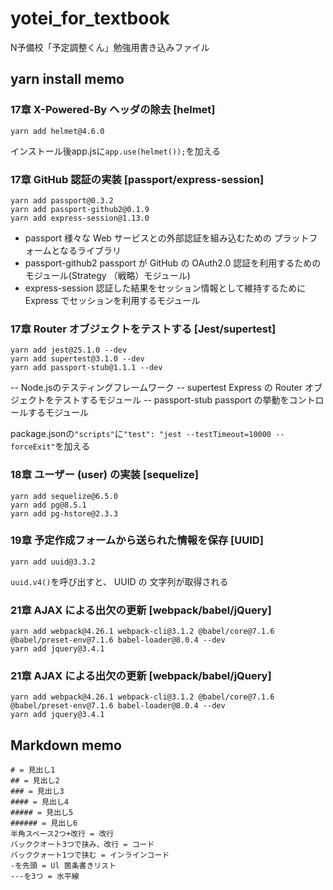 # yotei_for_textbook
N予備校「予定調整くん」勉強用書き込みファイル

## yarn install memo
### 17章 X-Powered-By ヘッダの除去 [helmet]　
``` 
yarn add helmet@4.6.0 
```
インストール後app.jsに`app.use(helmet());`を加える
  
  
### 17章 GitHub 認証の実装 [passport/express-session]
```
yarn add passport@0.3.2  
yarn add passport-github2@0.1.9  
yarn add express-session@1.13.0
```
- passport 様々な Web サービスとの外部認証を組み込むための プラットフォームとなるライブラリ
- passport-github2 passport が GitHub の OAuth2.0 認証を利用するためのモジュール(Strategy （戦略）モジュール)
- express-session  認証した結果をセッション情報として維持するために Express でセッションを利用するモジュール
  
  
### 17章 Router オブジェクトをテストする [Jest/supertest]
```
yarn add jest@25.1.0 --dev  
yarn add supertest@3.1.0 --dev  
yarn add passport-stub@1.1.1 --dev
```
-- Node.jsのテスティングフレームワーク
-- supertest Express の Router オブジェクトをテストするモジュール
-- passport-stub passport の挙動をコントロールするモジュール
  
package.jsonの`"scripts"`に`"test": "jest --testTimeout=10000 --forceExit"`を加える
  
    
### 18章 ユーザー (user) の実装 [sequelize]
```
yarn add sequelize@6.5.0  
yarn add pg@8.5.1  
yarn add pg-hstore@2.3.3
```
  
### 19章 予定作成フォームから送られた情報を保存 [UUID]
```
yarn add uuid@3.3.2
```
`uuid.v4()`を呼び出すと、 UUID の 文字列が取得される
    
### 21章 AJAX による出欠の更新 [webpack/babel/jQuery]
```
yarn add webpack@4.26.1 webpack-cli@3.1.2 @babel/core@7.1.6 @babel/preset-env@7.1.6 babel-loader@8.0.4 --dev  
yarn add jquery@3.4.1  
```

### 21章 AJAX による出欠の更新 [webpack/babel/jQuery]
```
yarn add webpack@4.26.1 webpack-cli@3.1.2 @babel/core@7.1.6 @babel/preset-env@7.1.6 babel-loader@8.0.4 --dev  
yarn add jquery@3.4.1  
```

## Markdown memo
```
# = 見出し1
## = 見出し2
### = 見出し3
#### = 見出し4
##### = 見出し5
###### = 見出し6
半角スペース2つ+改行 = 改行
バッククオート3つで挟み、改行 = コード
バッククォート1つで挟む = インラインコード
-を先頭 = Ul 箇条書きリスト
---を3つ = 水平線
```
